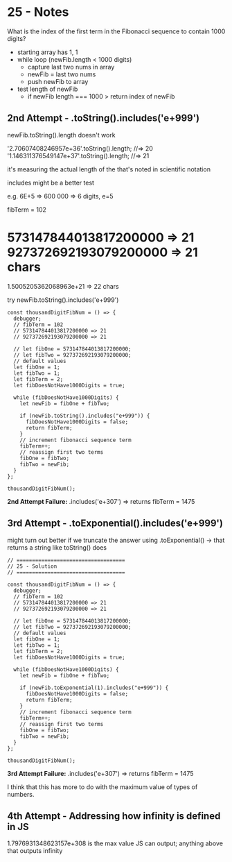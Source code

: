 # 25 - Notes

What is the index of the first term in the Fibonacci sequence to contain 1000 digits?

- starting array has 1, 1
- while loop (newFib.length < 1000 digits)
  - capture last two nums in array
  - newFib = last two nums
  - push newFib to array
- test length of newFib
  - if newFib length === 1000 > return index of newFib

## 2nd Attempt - .toString().includes('e+999')

newFib.toString().length doesn't work

'2.70607408246957e+36'.toString().length; //=> 20
'1.146311376549147e+37'.toString().length; //=> 21

it's measuring the actual length of the that's noted in scientific notation

includes might be a better test

e.g. 6E+5 => 600 000 => 6 digits, e=5

fibTerm = 102

573147844013817200000 => 21
927372692193079200000 => 21 chars
=
1.5005205362068963e+21 => 22 chars

try newFib.toString().includes('e+999')

```
const thousandDigitFibNum = () => {
  debugger;
  // fibTerm = 102
  // 573147844013817200000 => 21
  // 927372692193079200000 => 21

  // let fibOne = 573147844013817200000;
  // let fibTwo = 927372692193079200000;
  // default values
  let fibOne = 1;
  let fibTwo = 1;
  let fibTerm = 2;
  let fibDoesNotHave1000Digits = true;

  while (fibDoesNotHave1000Digits) {
    let newFib = fibOne + fibTwo;

    if (newFib.toString().includes("e+999")) {
      fibDoesNotHave1000Digits = false;
      return fibTerm;
    }
    // increment fibonacci sequence term
    fibTerm++;
    // reassign first two terms
    fibOne = fibTwo;
    fibTwo = newFib;
  }
};

thousandDigitFibNum();
```

**2nd Attempt Failure:** .includes('e+307') => returns fibTerm = 1475

## 3rd Attempt - .toExponential().includes('e+999')

might turn out better if we truncate the answer using .toExponential()
-> that returns a string like toString() does

```
// ===================================
// 25 - Solution
// ===================================

const thousandDigitFibNum = () => {
  debugger;
  // fibTerm = 102
  // 573147844013817200000 => 21
  // 927372692193079200000 => 21

  // let fibOne = 573147844013817200000;
  // let fibTwo = 927372692193079200000;
  // default values
  let fibOne = 1;
  let fibTwo = 1;
  let fibTerm = 2;
  let fibDoesNotHave1000Digits = true;

  while (fibDoesNotHave1000Digits) {
    let newFib = fibOne + fibTwo;

    if (newFib.toExponential(1).includes("e+999")) {
      fibDoesNotHave1000Digits = false;
      return fibTerm;
    }
    // increment fibonacci sequence term
    fibTerm++;
    // reassign first two terms
    fibOne = fibTwo;
    fibTwo = newFib;
  }
};

thousandDigitFibNum();
```

**3rd Attempt Failure:** .includes('e+307') => returns fibTerm = 1475

I think that this has more to do with the maximum value of types of numbers.

## 4th Attempt - Addressing how infinity is defined in JS

1.7976931348623157e+308 is the max value JS can output; anything above that outputs infinity
